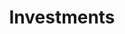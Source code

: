 ---
title: Investments
layout: layouts/projects.html
permalink: /investments/index.html
eleventyNavigation:
  parent: root
  key: Investments
  order: 0
theme: 8

hero_banner:
  category: "Investment Portfolios"
  title: "We tackle the hardest problems"
  subtitle: "10x targets the timeliest and hardest problems to solve. While we pursue ideas on all topics, we’ve found patterns in innovation since we started in 2015."

return-to-top_text: "Return to top"

read-more-button_text: "Read more"
---